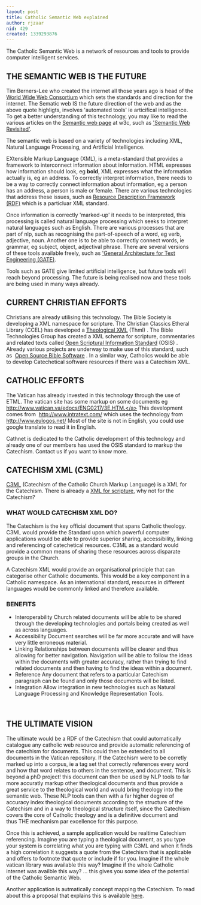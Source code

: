 ```yaml
---
layout: post
title: Catholic Semantic Web explained
author: rjzaar
nid: 429
created: 1339293876
---
```

<p class="documentDescription">The Catholic Semantic Web is a network of resources and tools to provide computer intelligent services.</p>



<h2>THE SEMANTIC WEB IS THE FUTURE</h2>

Tim Berners-Lee who created the internet all those years ago is head of the <span class="link-external"><a href="http://w3c.org/">World Wide Web Consortium</a></span>&nbsp;which sets the standards and direction for the internet. The Sematic web IS the future direction of the web and as the above quote highligts, involves 'automated tools' ie articifical intelligence. To get a better understanding of this technology, you may like to read the various articles on the <span class="link-external"><a href="http://w3c.org/2001/sw/">Semantic web page</a></span> at w3c, such as <span class="link-external"><a href="http://eprints.ecs.soton.ac.uk/12614/01/Semantic_Web_Revisted.pdf">'Semantic Web Revisited'</a></span>.

The semantic web is based on a variety of technologies including XML, Natural Language Processing, and Artificial Intelligence.

EXtensible Markup Language (XML), is a meta-standard that provides a framework to interconnect information about information. HTML expresses how information should look, eg <strong>bold</strong>, XML expresses what the information actually is, eg an address. To correctly interpret information, there needs to be a way to correctly connect information about information, eg a person has an address, a person is male or female. There are various technologies that address these issues, such as <span class="link-external"><a href="http://w3c.org/RDF/">Resource Description Framework (RDF)</a></span>&nbsp;which is a particluar XML standard.

Once information is correctly 'marked-up' it needs to be interpreted, this processing is called natural language processing which seeks to interpret natural languages such as English. There are various processes that are part of nlp, such as recognising the part-of-speech of a word, eg verb, adjective, noun. Another one is to be able to correctly connect words, ie grammar, eg subject, object, adjectival phrase. There are several versions of these tools available freely, such as <span class="link-external"><a href="http://gate.ac.uk/">'General Architecture for Text Engineering (GATE)</a></span>.

Tools such as GATE give limited artificial intelligence, but future tools will reach beyond processing. The future is being realised now and these tools are being used in many ways already.

<h2>CURRENT CHRISTIAN EFFORTS</h2>

Christians are already utilising this technology. The Bible Society is developing a XML namespace for scripture. The Christian Classics Etheral Library (CCEL) has developed a <span class="link-external"><a href="http://www.ccel.org/ThML/">Theological XML</a></span> (Thml) . The Bible Technologies Group has created a XML schema for scripture, commentaries and related texts called <span class="link-external"><a href="http://www.bibletechnologies.net/">Open Scriptural Information Standard</a></span> (OSIS) . Already various projects are underway to make use of this standard, such as&nbsp; <span class="link-external"><a href="http://www.crosswire.org/sword/about/index.jsp">Open Source Bible Software</a></span> . In a similar way, Catholics would be able to develop Catechetical software resources if there was a Catechism XML.

<h2>CATHOLIC EFFORTS</h2>

The Vatican has already invested in this technology through the use of ETML.&nbsp;The vatican site has some markup on some documents eg <span class="link-external"><a href="http://www.vatican.va/edocs/ENG0217/3E.HTM.">http://www.vatican.va/edocs/ENG0217/3E.HTM.</a></span> This development comes from&nbsp; <span class="link-external"><a href="http://www.intratext.com/">http://www.intratext.com/</a></span> which uses the technology from <span class="link-external"><a href="http://www.eulogos.net/">http://www.eulogos.net/</a></span> Most of the site is not in English, you could use google translate to read it in English.

Cathnet is dedicated to the Catholic development of this technology and already one of our members has used the OSIS standard to markup the Catechism. Contact us if you want to know more.

<h2>CATECHISM XML (C3ML)</h2>

<a href="http://www.opensourcecatholic.com/sites/opensourcecatholic.com/files/project/resources/c3mlflyer.doc">C3ML</a> (Catechism of the Catholic Church Markup Language) is a XML for the Catechism. There is already a <span class="link-external"><a href="http://www.bibletechnologies.net/">XML for scripture</a></span>, why not for the Catechism?

<h3>WHAT WOULD CATECHISM XML DO?</h3>

The Catechism is the key official document that spans Catholic theology. C3ML would provide the Standard upon which powerful computer applications would be able to provide superior sharing, accessibility, linking and referencing of catechetical resources. C3ML as a standard would provide a common means of sharing these resources across disparate groups in the Church.

A Catechism XML would provide an organisational principle that can categorise other Catholic documents. This would be a key component in a Catholic namespace. As an international standard, resources in different languages would be commonly linked and therefore available.

<h3>BENEFITS</h3>

<ul>
	<li>Interoperability Church related documents will be able to be shared through the developing technologies and portals being created as well as across languages.</li>
	<li>Accessibility Document searches will be far more accurate and will have very little erroneous material.</li>
	<li>Linking Relationships between documents will be clearer and thus allowing for better navigation. Navigation will be able to follow the ideas within the documents with greater accuracy, rather than trying to find related documents and then having to find the ideas within a document.</li>
	<li>Reference Any document that refers to a particular Catechism paragraph can be found and only those documents will be listed.</li>
	<li>Integration Allow integration in new technologies such as Natural Language Processing and Knowledge Representation Tools.</li>
</ul>

&nbsp;

<h2>THE ULTIMATE VISION</h2>

The ultimate would be a RDF of the Catechism that could automatically catalogue any&nbsp;catholic web&nbsp;resource and provide automatic referencing of the catechism for documents. This could&nbsp;then be extended to all documents&nbsp;in the Vatican repository. If the Catechism were to be corretly marked up into a corpus, ie a tag set that correctly&nbsp;references every word and how that word relates to others in the sentence, and document. This is beyond a&nbsp;phD project! this document can then be used by NLP tools to far more accuratly markup other theological documents and thus provide a great service to the theological world and would bring theology into the semantic web. These NLP tools can then&nbsp;with&nbsp;a far higher degree of accuracy index theological documents according to the structure of the Catechism and&nbsp;in a way to theological structure&nbsp;itself, since the Catechism covers the core of Catholic theology and is a definitive document and thus&nbsp;THE mechanism par excellence for this purpose.&nbsp;

Once this is achieved,&nbsp;a sample&nbsp;application would be&nbsp;realtime&nbsp;Catechism referencing. Imagine you are typing a theological document, as you type your system is correlating what you are typing with&nbsp;C3ML and when it finds a high correlation it suggests a quote from the Catechism that is applicable and offers to&nbsp;footnote that quote or include if for you.&nbsp;Imagine if the whole vatican library was available this way? Imagine if the whole&nbsp;Catholic internet&nbsp;was availble this way?&nbsp;... this&nbsp;gives you some idea of the potential of the Catholic Semantic Web.

Another application is autmatically concept mapping the Catechism. To read about&nbsp;this a proposal that explains this is available <span class="link-external"><a href="http://www.opensourcecatholic.com/sites/opensourcecatholic.com/files/project/resources/acmc.doc">here</a></span>.

